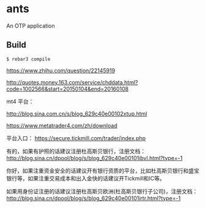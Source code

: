 ants
=====

An OTP application

Build
-----

    $ rebar3 compile


https://www.zhihu.com/question/22145919

http://quotes.money.163.com/service/chddata.html?code=1002566&start=20150104&end=20160108



mt4 平台：

http://blog.sina.com.cn/s/blog_629c40e00102xtup.html

https://www.metatrader4.com/zh/download

平台入口：
https://secure.tickmill.com/trader/index.php


有的，如果有护照的话建议注册杜高斯贝银行，注册文档： http://blog.sina.cn/dpool/blog/s/blog_629c40e00101ibvl.html?type=-1

你好，如果注重资金安全的话建议开有银行资质的平台，比如杜高斯贝银行和盛宝银行等，如果注重交易成本和出入金快的话建议开Tickmill和IC等。

如果用身份证注册的话建议注册杜高斯贝欧洲(杜高斯贝银行子公司)，注册文档： http://blog.sina.cn/dpool/blog/s/blog_629c40e00101irtr.html?type=-1
